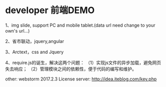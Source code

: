 # developer 前端DEMO
1、img slide, support PC and mobile tablet.(data url need change to your own's url...)

2、省市联动，jquery,angular

3、Arctext，css and Jquery

4、require.js的诞生，解决这两个问题：
（1）实现js文件的异步加载，避免网页失去响应；
（2）管理模块之间的依赖性，便于代码的编写和维护。

other:
webstorm 2017.2.3 
License server: http://idea.iteblog.com/key.php
